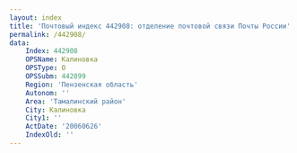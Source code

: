 ```yaml
---
layout: index
title: 'Почтовый индекс 442908: отделение почтовой связи Почты России'
permalink: /442908/
data:
    Index: 442908
    OPSName: Калиновка
    OPSType: О
    OPSSubm: 442899
    Region: 'Пензенская область'
    Autonom: ''
    Area: 'Тамалинский район'
    City: Калиновка
    City1: ''
    ActDate: '20060626'
    IndexOld: ''
---
```

